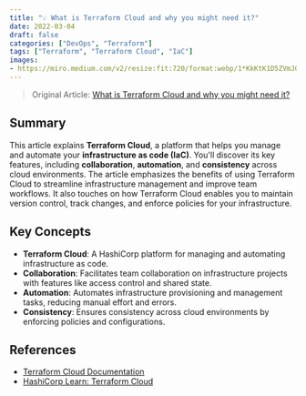```yaml
---
title: "💡 What is Terraform Cloud and why you might need it?"
date: 2022-03-04
draft: false
categories: ["DevOps", "Terraform"]
tags: ["Terraform", "Terraform Cloud", "IaC"]
images:
- https://miro.medium.com/v2/resize:fit:720/format:webp/1*KkKtK1D5ZVmJGYqj9Yeq2w.png
---
```


> Original Article: [What is Terraform Cloud and why you might need it?](https://faun.pub/what-is-terraform-cloud-and-why-you-might-need-it-c9847fb8f6e6)

## Summary

This article explains **Terraform Cloud**, a platform that helps you manage and automate your **infrastructure as code (IaC)**. You'll discover its key features, including **collaboration**, **automation**, and **consistency** across cloud environments. The article emphasizes the benefits of using Terraform Cloud to streamline infrastructure management and improve team workflows. It also touches on how Terraform Cloud enables you to maintain version control, track changes, and enforce policies for your infrastructure.

## Key Concepts

*   **Terraform Cloud**: A HashiCorp platform for managing and automating infrastructure as code.
*   **Collaboration**: Facilitates team collaboration on infrastructure projects with features like access control and shared state.
*   **Automation**: Automates infrastructure provisioning and management tasks, reducing manual effort and errors.
*   **Consistency**: Ensures consistency across cloud environments by enforcing policies and configurations.

## References

*   [Terraform Cloud Documentation](https://www.terraform.io/cloud)
*   [HashiCorp Learn: Terraform Cloud](https://learn.hashicorp.com/terraform/cloud)
